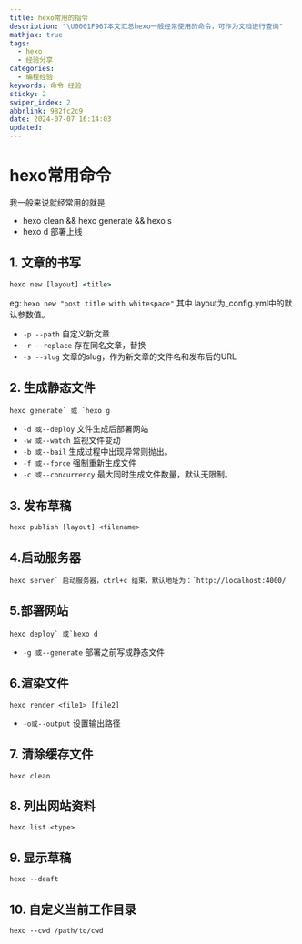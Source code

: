 ```yaml
---
title: hexo常用的指令
description: "\U0001F967本文汇总hexo一般经常使用的命令，可作为文档进行查询"
mathjax: true
tags:
  - hexo
  - 经验分享
categories:
  - 编程经验
keywords: 命令 经验
sticky: 2
swiper_index: 2
abbrlink: 982fc2c9
date: 2024-07-07 16:14:03
updated:
---
```


# hexo常用命令

我一般来说就经常用的就是 

- hexo clean && hexo generate && hexo s 
- hexo d 部署上线



## 1. 文章的书写

```cmd
hexo new [layout] <title>
```

eg: `hexo new "post title with whitespace"` 其中 layout为_config.yml中的默认参数值。

- `-p --path` 自定义新文章
- `-r --replace` 存在同名文章，替换
- `-s --slug` 文章的slug，作为新文章的文件名和发布后的URL

## 2. 生成静态文件

```
hexo generate` 或 `hexo g
```

- `-d 或--deploy` 文件生成后部署网站
- `-w 或--watch` 监视文件变动
- `-b 或--bail` 生成过程中出现异常则抛出。
- `-f 或--force` 强制重新生成文件
- `-c 或--concurrency` 最大同时生成文件数量，默认无限制。

## 3. 发布草稿

```
hexo publish [layout] <filename>
```

## 4.启动服务器

```
hexo server` 启动服务器，ctrl+c 结束，默认地址为：`http://localhost:4000/
```

## 5.部署网站

```
hexo deploy` 或`hexo d
```

- `-g 或--generate` 部署之前写成静态文件

## 6.渲染文件

```
hexo render <file1> [file2]
```

- `-o或--output` 设置输出路径

## 7. 清除缓存文件

```
hexo clean
```

## 8. 列出网站资料

```
hexo list <type>
```

## 9. 显示草稿

```
hexo --deaft
```

## 10. 自定义当前工作目录

```
hexo --cwd /path/to/cwd
```
